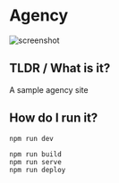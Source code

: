 # Agency

![screenshot](https://s3.eu-west-2.amazonaws.com/io1937/screenshots/agency.jpeg)

## TLDR / What is it?

A sample agency site

## How do I run it?

```
npm run dev
```


```
npm run build
npm run serve
npm run deploy
```

